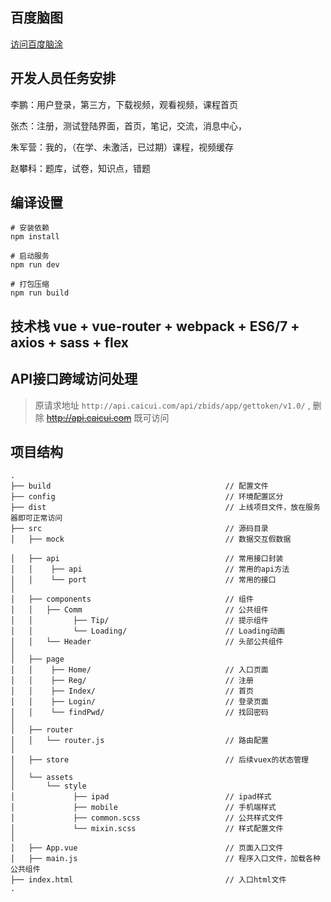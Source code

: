 
## 百度脑图

[访问百度脑涂][1]

## 开发人员任务安排

李鹏：用户登录，第三方，下载视频，观看视频，课程首页

张杰：注册，测试登陆界面，首页，笔记，交流，消息中心，

朱军营：我的，（在学、未激活，已过期）课程，视频缓存

赵攀科：题库，试卷，知识点，错题

## 编译设置

```
# 安装依赖
npm install

# 启动服务
npm run dev

# 打包压缩
npm run build
```

## 技术栈 vue  + vue-router + webpack + ES6/7 + axios + sass + flex


## API接口跨域访问处理

> 原请求地址 `http://api.caicui.com/api/zbids/app/gettoken/v1.0/`  , 删除 ~~http://api.caicui.com~~ 既可访问




## 项目结构

```
.
├── build                                       // 配置文件
├── config                                      // 环境配置区分
├── dist                                        // 上线项目文件，放在服务器即可正常访问
├── src                                         // 源码目录
│   ├── mock                                    // 数据交互假数据

│   ├── api                                     // 常用接口封装
│   │    ├── api                                // 常用的api方法
│   │    └── port                               // 常用的接口
│
│   ├── components                              // 组件
│   │   ├── Comm                                // 公共组件
│   │         ├── Tip/                          // 提示组件
│   │         └── Loading/                      // Loading动画
│   │   └── Header                              // 头部公共组件
│ 
│   ├── page
│   │    ├── Home/                              // 入口页面
│   │    ├── Reg/                               // 注册
│   │    ├── Index/                             // 首页
│   │    ├── Login/                             // 登录页面
│   │    └── findPwd/                           // 找回密码  
│ 
│   ├── router
│   │   └── router.js                           // 路由配置
│ 
│   ├── store                                   // 后续vuex的状态管理
│
│   └── assets
│       └── style
│             ├── ipad                          // ipad样式
│             ├── mobile                        // 手机端样式
│             ├── common.scss                   // 公共样式文件
│             └── mixin.scss                    // 样式配置文件
│
│   ├── App.vue                                 // 页面入口文件
│   ├── main.js                                 // 程序入口文件，加载各种公共组件
├── index.html                                  // 入口html文件
.

```



[1]: http://naotu.baidu.com/file/839ab1af76e753dac4b42116a599bfd7?token=9439c3be6f84ac64
